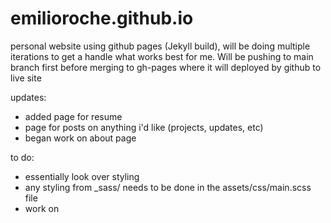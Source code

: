 # emilioroche.github.io
personal website using github pages (Jekyll build), will be doing multiple iterations to get a handle what works best for me. Will be pushing to main branch first before merging to gh-pages where it will deployed by github to live site

updates:
- added page for resume
- page for posts on anything i'd like (projects, updates, etc)
- began work on about page 


to do:
- essentially look over styling
- any styling from _sass/ needs to be done in the assets/css/main.scss file
- work on 
